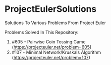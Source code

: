 # ProjectEulerSolutions
Solutions To Various Problems From Project Euler

Problems Solved In This Repository:
1) #605 - Pairwise Coin Tossing Game (https://projecteuler.net/problem=605)
1) #107 - Minimal Network/Kruskals Algorithm (https://projecteuler.net/problem=107)
